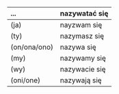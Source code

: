  ...         | nazywatać się
 :---------- | :--
(ja)         | nayzwam się
(ty)         | nazymasz się
(on/ona/ono) | nazywa się
(my)         | nazywamy się
(wy)         | nazywacie się
(oni/one)    | nazywają się
